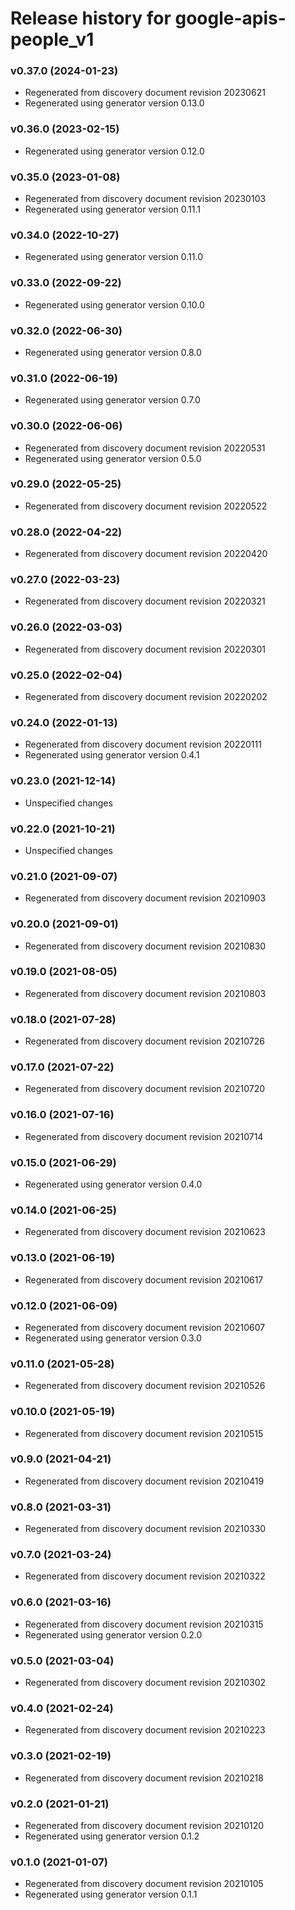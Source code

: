 # Release history for google-apis-people_v1

### v0.37.0 (2024-01-23)

* Regenerated from discovery document revision 20230621
* Regenerated using generator version 0.13.0

### v0.36.0 (2023-02-15)

* Regenerated using generator version 0.12.0

### v0.35.0 (2023-01-08)

* Regenerated from discovery document revision 20230103
* Regenerated using generator version 0.11.1

### v0.34.0 (2022-10-27)

* Regenerated using generator version 0.11.0

### v0.33.0 (2022-09-22)

* Regenerated using generator version 0.10.0

### v0.32.0 (2022-06-30)

* Regenerated using generator version 0.8.0

### v0.31.0 (2022-06-19)

* Regenerated using generator version 0.7.0

### v0.30.0 (2022-06-06)

* Regenerated from discovery document revision 20220531
* Regenerated using generator version 0.5.0

### v0.29.0 (2022-05-25)

* Regenerated from discovery document revision 20220522

### v0.28.0 (2022-04-22)

* Regenerated from discovery document revision 20220420

### v0.27.0 (2022-03-23)

* Regenerated from discovery document revision 20220321

### v0.26.0 (2022-03-03)

* Regenerated from discovery document revision 20220301

### v0.25.0 (2022-02-04)

* Regenerated from discovery document revision 20220202

### v0.24.0 (2022-01-13)

* Regenerated from discovery document revision 20220111
* Regenerated using generator version 0.4.1

### v0.23.0 (2021-12-14)

* Unspecified changes

### v0.22.0 (2021-10-21)

* Unspecified changes

### v0.21.0 (2021-09-07)

* Regenerated from discovery document revision 20210903

### v0.20.0 (2021-09-01)

* Regenerated from discovery document revision 20210830

### v0.19.0 (2021-08-05)

* Regenerated from discovery document revision 20210803

### v0.18.0 (2021-07-28)

* Regenerated from discovery document revision 20210726

### v0.17.0 (2021-07-22)

* Regenerated from discovery document revision 20210720

### v0.16.0 (2021-07-16)

* Regenerated from discovery document revision 20210714

### v0.15.0 (2021-06-29)

* Regenerated using generator version 0.4.0

### v0.14.0 (2021-06-25)

* Regenerated from discovery document revision 20210623

### v0.13.0 (2021-06-19)

* Regenerated from discovery document revision 20210617

### v0.12.0 (2021-06-09)

* Regenerated from discovery document revision 20210607
* Regenerated using generator version 0.3.0

### v0.11.0 (2021-05-28)

* Regenerated from discovery document revision 20210526

### v0.10.0 (2021-05-19)

* Regenerated from discovery document revision 20210515

### v0.9.0 (2021-04-21)

* Regenerated from discovery document revision 20210419

### v0.8.0 (2021-03-31)

* Regenerated from discovery document revision 20210330

### v0.7.0 (2021-03-24)

* Regenerated from discovery document revision 20210322

### v0.6.0 (2021-03-16)

* Regenerated from discovery document revision 20210315
* Regenerated using generator version 0.2.0

### v0.5.0 (2021-03-04)

* Regenerated from discovery document revision 20210302

### v0.4.0 (2021-02-24)

* Regenerated from discovery document revision 20210223

### v0.3.0 (2021-02-19)

* Regenerated from discovery document revision 20210218

### v0.2.0 (2021-01-21)

* Regenerated from discovery document revision 20210120
* Regenerated using generator version 0.1.2

### v0.1.0 (2021-01-07)

* Regenerated from discovery document revision 20210105
* Regenerated using generator version 0.1.1

